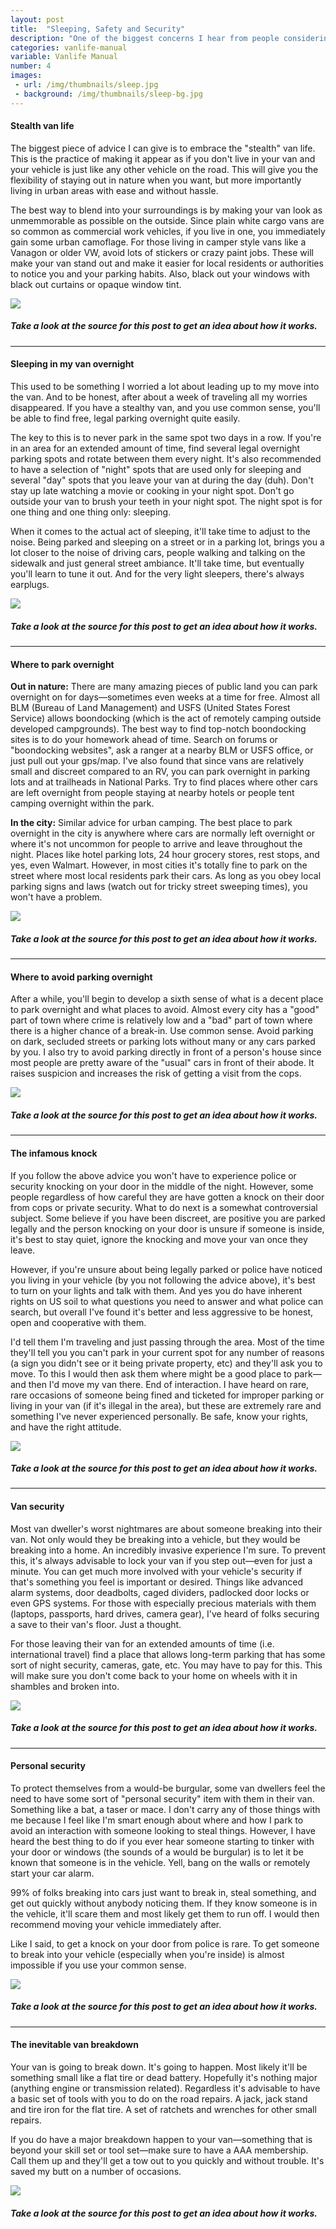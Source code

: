 ```yaml
---
layout: post
title:  "Sleeping, Safety and Security"
description: "One of the biggest concerns I hear from people considering moving into a van is how to keep their vehicle and themselves safe during their travels."
categories: vanlife-manual
variable: Vanlife Manual
number: 4
images:
 - url: /img/thumbnails/sleep.jpg
 - background: /img/thumbnails/sleep-bg.jpg
---
```

#### Stealth van life

The biggest piece of advice I can give is to embrace the "stealth" van life. This is the practice of making it appear as if you don't live in your van and your vehicle is just like any other vehicle on the road. This will give you the flexibility of staying out in nature when you want, but more importantly living in urban areas with ease and without hassle.

The best way to blend into your surroundings is by making your van look as unmemmorable as possible on the outside. Since plain white cargo vans are so common as commercial work vehicles, if you live in one, you immediately gain some urban camoflage. For those living in camper style vans like a Vanagon or older VW, avoid lots of stickers or crazy paint jobs. These will make your van stand out and make it easier for local residents or authorities to notice you and your parking habits. Also, black out your windows with black out curtains or opaque window tint.

<img src="../img/thumbnails/test.jpg" /> 

##### Take a look at the source for this post to get an idea about how it works.

<hr />

#### Sleeping in my van overnight

This used to be something I worried a lot about leading up to my move into the van. And to be honest, after about a week of traveling all my worries disappeared. If you have a stealthy van, and you use common sense, you'll be able to find free, legal parking overnight quite easily.

The key to this is to never park in the same spot two days in a row. If you're in an area for an extended amount of time, find several legal overnight parking spots and rotate between them every night. It's also recommended to have a selection of "night" spots that are used only for sleeping and several "day" spots that you leave your van at during the day (duh). Don't stay up late watching a movie or cooking in your night spot. Don't go outside your van to brush your teeth in your night spot. The night spot is for one thing and one thing only: sleeping.

When it comes to the actual act of sleeping, it'll take time to adjust to the noise. Being parked and sleeping on a street or in a parking lot, brings you a lot closer to the noise of driving cars, people walking and talking on the sidewalk and just general street ambiance. It'll take time, but eventually you'll learn to tune it out. And for the very light sleepers, there's always earplugs.

<img src="../img/thumbnails/test.jpg" /> 

##### Take a look at the source for this post to get an idea about how it works.

<hr />

#### Where to park overnight

**Out in nature:** There are many amazing pieces of public land you can park overnight on for days—sometimes even weeks at a time for free. Almost all BLM (Bureau of Land Management) and USFS (United States Forest Service) allows boondocking (which is the act of remotely camping outside developed campgrounds). The best way to find top-notch boondocking sites is to do your homework ahead of time. Search on forums or "boondocking websites", ask a ranger at a nearby BLM or USFS office, or just pull out your gps/map. I've also found that since vans are relatively small and discreet compared to an RV, you can park overnight in parking lots and at trailheads in National Parks. Try to find places where other cars are left overnight from people staying at nearby hotels or people tent camping overnight within the park.

**In the city:** Similar advice for urban camping. The best place to park overnight in the city is anywhere where cars are normally left overnight or where it's not uncommon for people to arrive and leave throughout the night. Places like hotel parking lots, 24 hour grocery stores, rest stops, and yes, even Walmart. However, in most cities it's totally fine to park on the street where most local residents park their cars. As long as you obey local parking signs and laws (watch out for tricky street sweeping times), you won't have a problem.


<img src="../img/thumbnails/test.jpg" /> 

##### Take a look at the source for this post to get an idea about how it works.

<hr />

#### Where to avoid parking overnight

After a while, you'll begin to develop a sixth sense of what is a decent place to park overnight and what places to avoid. Almost every city has a "good" part of town where crime is relatively low and a "bad" part of town where there is a higher chance of a break-in. Use common sense. Avoid parking on dark, secluded streets or parking lots without many or any cars parked by you. I also try to avoid parking directly in front of a person's house since most people are pretty aware of the "usual" cars in front of their abode. It raises suspicion and increases the risk of getting a visit from the cops.

<img src="../img/thumbnails/test.jpg" /> 

##### Take a look at the source for this post to get an idea about how it works.

<hr />

#### The infamous knock

If you follow the above advice you won't have to experience police or security knocking on your door in the middle of the night. However, some people regardless of how careful they are have gotten a knock on their door from cops or private security. What to do next is a somewhat controversial subject. Some believe if you have been discreet, are positive you are parked legally and the person knocking on your door is unsure if someone is inside, it's best to stay quiet, ignore the knocking and move your van once they leave. 

However, if you're unsure about being legally parked or police have noticed you living in your vehicle (by you not following the advice above), it's best to turn on your lights and talk with them. And yes you do have inherent rights on US soil to what questions you need to answer and what police can search, but overall I've found it's better and less aggressive to be honest, open and cooperative with them. 

I'd tell them I'm traveling and just passing through the area. Most of the time they'll tell you you can't park in your current spot for any number of reasons (a sign you didn't see or it being private property, etc) and they'll ask you to move. To this I would then ask them where might be a good place to park—and then I'd move my van there. End of interaction. I have heard on rare, rare occasions of someone being fined and ticketed for improper parking or living in your van (if it's illegal in the area), but these are extremely rare and something I've never experienced personally. Be safe, know your rights, and have the right attitude.

<img src="../img/thumbnails/test.jpg" /> 

##### Take a look at the source for this post to get an idea about how it works.

<hr />

#### Van security

Most van dweller's worst nightmares are about someone breaking into their van. Not only would they be breaking into a vehicle, but they would be breaking into a home. An incredibly invasive experience I'm sure. To prevent this, it's always advisable to lock your van if you step out—even for just a minute. You can get much more involved with your vehicle's security if that's something you feel is important or desired. Things like advanced alarm systems, door deadbolts, caged dividers, padlocked door locks or even GPS systems. For those with especially precious materials with them (laptops, passports, hard drives, camera gear), I've heard of folks securing a save to their van's floor. Just a thought.

For those leaving their van for an extended amounts of time (i.e. international travel) find a place that allows long-term parking that has some sort of night security, cameras, gate, etc. You may have to pay for this. This will make sure you don't come back to your home on wheels with it in shambles and broken into.

<img src="../img/thumbnails/test.jpg" /> 

##### Take a look at the source for this post to get an idea about how it works.

<hr />

#### Personal security

To protect themselves from a would-be burgular, some van dwellers feel the need to have some sort of "personal security" item with them in their van. Something like a bat, a taser or mace. I don't carry any of those things with me because I feel like I'm smart enough about where and how I park to avoid an interaction with someone looking to steal things. However, I have heard the best thing to do if you ever hear someone starting to tinker with your door or windows (the sounds of a would be burgular) is to let it be known that someone is in the vehicle. Yell, bang on the walls or remotely start your car alarm. 

99% of folks breaking into cars just want to break in, steal something, and get out quickly without anybody noticing them. If they know someone is in the vehicle, it'll scare them and most likely get them to run off. I would then recommend moving your vehicle immediately after. 

Like I said, to get a knock on your door from police is rare. To get someone to break into your vehicle (especially when you're inside) is almost impossible if you use your common sense.

<img src="../img/thumbnails/test.jpg" /> 

##### Take a look at the source for this post to get an idea about how it works.

<hr />

#### The inevitable van breakdown

Your van is going to break down. It's going to happen. Most likely it'll be something small like a flat tire or dead battery. Hopefully it's nothing major (anything engine or transmission related). Regardless it's advisable to have a basic set of tools with you to do on the road repairs. A jack, jack stand and tire iron for the flat tire. A set of ratchets and wrenches for other small repairs.

If you do have a major breakdown happen to your van—something that is beyond your skill set or tool set—make sure to have a AAA membership. Call them up and they'll get a tow out to you quickly and without trouble. It's saved my butt on a number of occasions.

<img src="../img/thumbnails/test.jpg" /> 

##### Take a look at the source for this post to get an idea about how it works.